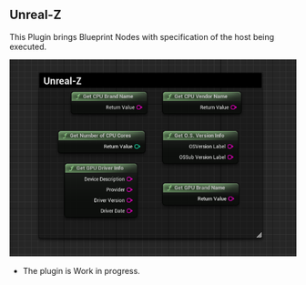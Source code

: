 ## Unreal-Z

This Plugin brings Blueprint Nodes with specification of the host being executed.

![](/Screenshots/main.png)

- The plugin is Work in progress. 
  
